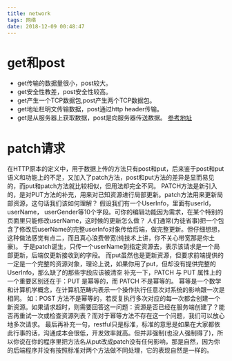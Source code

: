```yaml
---
title: network
tags: 网络
date: 2018-12-09 00:48:47
---
```


# get和post
- get传输的数据量很小，post较大。
- get安全性教差，post安全性较高。
- get产生一个TCP数据包,post产生两个TCP数据包。
- get地址栏明文传输数据，post通过http header传输。
- get是从服务器上获取数据，post是向服务器传送数据。
[参考地址](https://www.cnblogs.com/logsharing/p/8448446.html)

# patch请求
在HTTP原本的定义中，用于数据上传的方法只有post和put，后来鉴于post和put语义和功能上的不足，又加入了patch方法，post和put方法的差异是显而易见的，而put和patch方法就比较相似，但用法却完全不同。
PATCH方法是新引入的，是对PUT方法的补充，用来对已知资源进行局部更新。patch方法用来更新局部资源，这句话我们该如何理解？
假设我们有一个UserInfo，里面有userId， userName， userGender等10个字段。可你的编辑功能因为需求，在某个特别的页面里只能修改userName，这时候的更新怎么做？
人们通常(为徒省事)把一个包含了修改后userName的完整userInfo对象传给后端，做完整更新。但仔细想想，这种做法感觉有点二，而且真心浪费带宽(纯技术上讲，你不关心带宽那是你土豪)。
于是patch诞生，只传一个userName到指定资源去，表示该请求是一个局部更新，后端仅更新接收到的字段。
而put虽然也是更新资源，但要求前端提供的一定是一个完整的资源对象，理论上说，如果你用了put，但却没有提供完整的UserInfo，那么缺了的那些字段应该被清空
补充一下，PATCH 与 PUT 属性上的一个重要区别还在于：PUT 是幂等的，而 PATCH 不是幂等的。
幂等是一个数学和计算机学概念，在计算机范畴内表示一个操作执行任意次对系统的影响跟一次是相同。
如：POST 方法不是幂等的，若反复执行多次对应的每一次都会创建一个新资源。如果请求超时，则需要回答这一问题：资源是否已经在服务端创建了？能否再重试一次或检查资源列表？而对于幂等方法不存在这一个问题，我们可以放心地多次请求。
最后再补充一句，restful只是标准，标准的意思是如果在大家都依此行事的话，沟通成本会很低，开发效率就高。但并非强制(也没人强制得了)，所以你说在你的程序里把方法名从put改成patch没有任何影响，那是自然，因为你的后端程序并没有按照标准对两个方法做不同处理，它的表现自然是一样的。